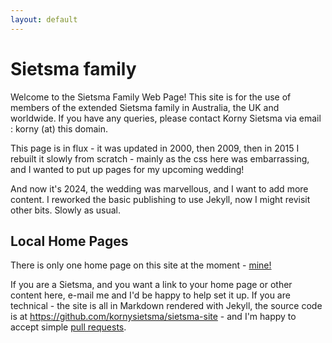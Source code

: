 ```yaml
---
layout: default
---
```


# Sietsma family

Welcome to the Sietsma Family Web Page!  This site is for the use of members of the extended Sietsma family in Australia, the UK and worldwide.  If you have any queries, please contact Korny Sietsma via email : korny (at) this domain.

This page is in flux - it was updated in 2000, then 2009, then in 2015 I rebuilt it slowly from scratch - mainly as the css here was embarrassing, and I wanted to put up pages for my upcoming wedding!

And now it's 2024, the wedding was marvellous, and I want to add more content. I reworked the basic publishing to use Jekyll, now I might revisit other bits.  Slowly as usual.

## Local Home Pages

There is only one home page on this site at the moment - [mine!](korny/)

If you are a Sietsma, and you want a link to your home page or other content here, e-mail me and I'd be happy to help set it up. If you are technical - the site is all in Markdown rendered with Jekyll, the source code is at <https://github.com/kornysietsma/sietsma-site> - and I'm happy to accept simple [pull requests](https://docs.github.com/en/pull-requests/collaborating-with-pull-requests/proposing-changes-to-your-work-with-pull-requests/creating-a-pull-request).
